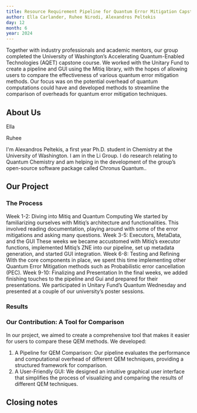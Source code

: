 ```yaml
---
title: Resource Requirement Pipeline for Quantum Error Mitigation Capstone
author: Ella Carlander, Ruhee Nirodi, Alexandros Peltekis 
day: 12
month: 6
year: 2024
---
```


Together with industry professionals and academic mentors, our group completed the University of Washington’s Accelerating Quantum-Enabled Technologies (AQET) capstone course. We worked with the Unitary Fund to create a pipeline and GUI using the Mitiq library, with the hopes of allowing users to compare the effectiveness of various quantum error mitigation methods. Our focus was on the potential overhead of quantum computations could have and developed methods to streamline the comparison of overheads for quantum error mitigation techniques.

## About Us

Ella

Ruhee

I'm Alexandros Peltekis, a first year Ph.D. student in Chemistry at the University of Washington. I am in the Li Group. I do research relating to Quantum Chemistry and am helping in the development of the group’s open-source software package called Chronus Quantum..


## Our Project
### The Process
Week 1-2: Diving into Mitiq and Quantum Computing We started by familiarizing ourselves with Mitiq’s architecture and functionalities. This involved reading documentation, playing around with some of the error mitigations and asking many questions.
Week 3-5: Executors, MetaData, and the GUI These weeks we became accustomed with Mitiq’s executor functions, implemented Mitiq’s ZNE into our pipeline, set up metadata generation, and started GUI integration.
Week 6-8: Testing and Refining With the core components in place, we spent this time implementing other Quantum Error Mitigation methods such as Probabilistic error cancellation (PEC).
Week 9-10: Finalizing and Presentation In the final weeks, we added finishing touches to the pipeline and Gui and prepared for their presentations. We participated in Unitary Fund’s Quantum Wednesday and presented at a couple of our university’s poster sessions.

### Results

### Our Contribution: A Tool for Comparison
In our project, we aimed to create a comprehensive tool that makes it easier for users to compare these QEM methods. We developed:
1. A Pipeline for QEM Comparison: Our pipeline evaluates the performance and computational overhead of different QEM techniques, providing a structured framework for comparison.
2. A User-Friendly GUI: We designed an intuitive graphical user interface that simplifies the process of visualizing and comparing the results of different QEM techniques.


## Closing notes
